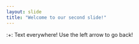 ```yaml
---
layout: slide
title: "Welcome to our second slide!"
---
```

:+: Text everywhere!
Use the left arrow to go back!
